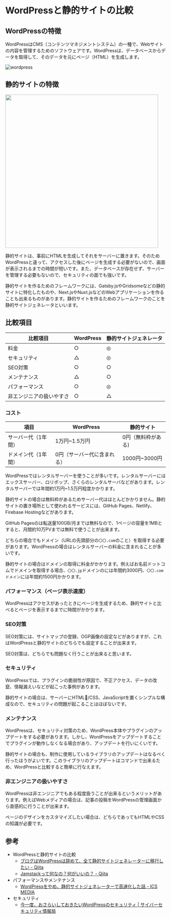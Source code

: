 # WordPressと静的サイトの比較

## WordPressの特徴

WordPressはCMS（コンテンツマネジメントシステム）の一種で、Webサイトの内容を管理するためのソフトウェアです。WordPressは、データベースからデータを取得して、そのデータを元にページ（HTML）を生成します。

![wordpress](https://camo.qiitausercontent.com/6bd07e240ef54b70929103ab540fb1f4fa5cf4d5/68747470733a2f2f71696974612d696d6167652d73746f72652e73332e61702d6e6f727468656173742d312e616d617a6f6e6177732e636f6d2f302f3137353231332f64346663643765322d626665612d316165332d613061372d3732633539626439623336342e706e67)

## 静的サイトの特徴

<img src="https://camo.qiitausercontent.com/967fd93ada5b227e62911b0b654543b7a39b4979/68747470733a2f2f71696974612d696d6167652d73746f72652e73332e61702d6e6f727468656173742d312e616d617a6f6e6177732e636f6d2f302f3137353231332f38383634333030652d646339312d303136352d653963642d3865346464623263356132652e706e67" width="480px">

静的サイトは、事前にHTMLを生成してそれをサーバーに置きます。そのためWordPressと違って、アクセスした後にページを生成する必要がないので、画面が表示されるまでの時間が短いです。また、データベースが存在せず、サーバーを管理する必要もないので、セキュリティの面でも強いです。

静的サイトを作るためのフレームワークには、Gatsby.jsやGridsomeなどの静的サイトに特化したものや、Next.jsやNuxt.jsなどのWebアプリケーションを作ることも出来るものがあります。静的サイトを作るためのフレームワークのことを静的サイトジェネレータといいます。

## 比較項目

| 比較項目                 | WordPress | 静的サイトジェネレータ |
| ------------------------ | --------- | ---------------------- |
| 料金                   | ○         | ◎                      |
| セキュリティ             | △         | ◎                      |
| SEO対策                  | ○         | ○                      |
| メンテナンス             | △         | ○                      |
| パフォーマンス           | ○         | ◎                      |
| 非エンジニアの扱いやすさ | ○         | △                       |

### コスト

| 項目       | WordPress                 | 静的サイト         |
| ---------- | ------------------------- | ------------------ |
| サーバー代（1年間） | 1万円~1.5万円       | 0円（無料枠がある) |
| ドメイン代（1年間） | 0円（サーバー代に含まれる） |        1000円~3000円            |

WordPressではレンタルサーバーを使うことが多いです。レンタルサーバーにはエックスサーバー、ロリポップ、さくらのレンタルサーバなどがあります。レンタルサーバーでは年間約1万円~1.5万円程度かかります。

静的サイトの場合は無料枠があるためサーバー代はほとんどかかりません。静的サイトの置き場所として使われるサービスには、GitHub Pages、Netlify、Firebase Hostingなどがあります。

GitHub Pagesのは転送量100GB/月までは無料なので、1ページの容量を1MBとすると、月間約10万PVまでは無料で使うことが出来ます。

どちらの場合でもドメイン（URLの先頭部分の`〇〇.com`のこと）を取得する必要があります。WordPressの場合はレンタルサーバーの料金に含まれることが多いです。

静的サイトの場合はドメインの取得に料金がかかります。例えばお名前ドットコムでドメインを取得する場合、`〇〇.jp`ドメインのには年間約3000円、`〇〇.comドメイン`には年間約1500円かかります。

### パフォーマンス（ページ表示速度）

WordPressはアクセスがあったときにページを生成するため、静的サイトと比べるとページを表示するまでに時間がかかります。

### SEO対策

SEO対策には、サイトマップの登録、OGP画像の設定などがありますが、これはWordPressと静的サイトのどちらでも設定することが出来ます。

SEO対策は、どちらでも問題なく行うことが出来ると思います。

### セキュリティ

WordPressでは、プラグインの脆弱性が原因で、不正アクセス、データの改竄、情報漏えいなどが起こった事例があります。

静的サイトの場合は、サーバーにHTML/CSS、JavaScriptを置くシンプルな構成なので、セキュリティの問題が起こることはほぼないです。

### メンテナンス

WordPressは、セキュリティ対策のため、WordPress本体やプラグインのアップデートをする必要があります。しかし、WordPressをアップデートすることでプラグインが動作しなくなる場合があり、アップデートを行いにくいです。

静的サイトの場合も、制作に使用しているライブラリのアップデートはなるべく行ったほうがよいです。このライブラリのアップデートはコマンドで出来るため、WordPressと比較すると簡単に行なえます。

### 非エンジニアの扱いやすさ

WordPressは非エンジニアでもある程度扱うことが出来るというメリットがあります。例えばWebメディアの場合は、記事の投稿をWordPressの管理画面から直感的に行うことが出来ます。

ページのデザインをカスタマイズしたい場合は、どちらであってもHTMLやCSSの知識が必要です。

## 参考

- WordPressと静的サイトの比較
  - [ブログはWordPressは辞めて、全て静的サイトジェネレーターに移行したい - Qiita](https://qiita.com/shinya_sato_qiita/items/03259dc82b7ded62810b)
  - [Jamstackって何なの？何がいいの？ - Qiita](https://qiita.com/ozaki25/items/4075d03278d1fb51cc37)
- パフォーマンスやメンテナンス
  - [WordPressをやめ、静的サイトジェネレーターで高速化した話 - ICS MEDIA](https://ics.media/entry/190410/)
- セキュリティ
  - [今一度、おさらいしておきたいWordPressのセキュリティ | サイバーセキュリティ情報局](https://eset-info.canon-its.jp/malware_info/special/detail/210120.html)
